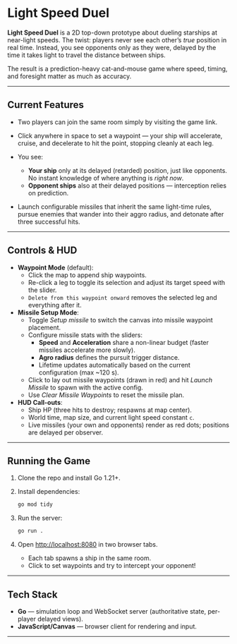 # Light Speed Duel

**Light Speed Duel** is a 2D top-down prototype about dueling starships at near-light speeds. The twist: players never see each other’s *true* position in real time. Instead, you see opponents only as they were, delayed by the time it takes light to travel the distance between ships.

The result is a prediction-heavy cat-and-mouse game where speed, timing, and foresight matter as much as accuracy.

---

## Current Features

* Two players can join the same room simply by visiting the game link.
* Click anywhere in space to set a waypoint — your ship will accelerate, cruise, and decelerate to hit the point, stopping cleanly at each leg.
* You see:

  * **Your ship** only at its delayed (retarded) position, just like opponents. No instant knowledge of where anything is *right now*.
  * **Opponent ships** also at their delayed positions — interception relies on prediction.
* Launch configurable missiles that inherit the same light-time rules, pursue enemies that wander into their aggro radius, and detonate after three successful hits.

---

## Controls & HUD

* **Waypoint Mode** (default):
  * Click the map to append ship waypoints.
  * Re-click a leg to toggle its selection and adjust its target speed with the slider.
  * `Delete from this waypoint onward` removes the selected leg and everything after it.
* **Missile Setup Mode**:
  * Toggle *Setup missile* to switch the canvas into missile waypoint placement.
  * Configure missile stats with the sliders:
    * **Speed** and **Acceleration** share a non-linear budget (faster missiles accelerate more slowly).
    * **Agro radius** defines the pursuit trigger distance.
    * Lifetime updates automatically based on the current configuration (max ~120 s).
  * Click to lay out missile waypoints (drawn in red) and hit *Launch Missile* to spawn with the active config.
  * Use *Clear Missile Waypoints* to reset the missile plan.
* **HUD Call-outs**:
  * Ship HP (three hits to destroy; respawns at map center).
  * World time, map size, and current light speed constant `c`.
  * Live missiles (your own and opponents) render as red dots; positions are delayed per observer.

---

## Running the Game

1. Clone the repo and install Go 1.21+.
2. Install dependencies:

   ```bash
   go mod tidy
   ```
3. Run the server:

   ```bash
   go run .
   ```
4. Open [http://localhost:8080](http://localhost:8080) in two browser tabs.

   * Each tab spawns a ship in the same room.
   * Click to set waypoints and try to intercept your opponent!

---

## Tech Stack

* **Go** — simulation loop and WebSocket server (authoritative state, per-player delayed views).
* **JavaScript/Canvas** — browser client for rendering and input.

---
